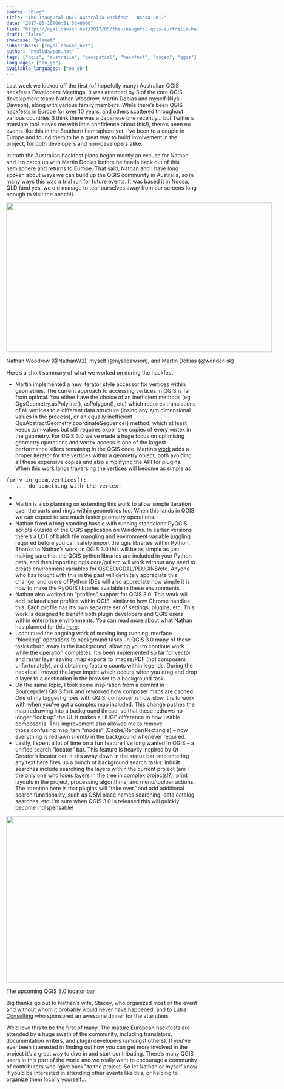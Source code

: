 ```yaml
---
source: "blog"
title: "The Inaugural QGIS Australia Hackfest – Noosa 2017"
date: "2017-05-16T00:51:56+0000"
link: "https://nyalldawson.net/2017/05/the-inaugural-qgis-australia-hackfest-noosa-2017/"
draft: "false"
showcase: "planet"
subscribers: ["nyalldawson_net"]
author: "nyalldawson.net"
tags: ["qgis", "australia", "geospatial", "hackfest", "osgeo", "qgis"]
languages: ["en_gb"]
available_languages: ["en_gb"]
---
```


<p>Last week we kicked off the first (of hopefully many) Australian QGIS hackfests Developers Meetings. It was attended by 3 of the core QGIS development team: Nathan Woodrow, Martin Dobias and myself (Nyall Dawson), along with various family members. While there’s been QGIS hackfests in Europe for over 10 years, and others scattered throughout various countries (I think there was a Japanese one recently… but Twitter’s translate tool leaves me with little confidence about this!), there’s been no events like this in the Southern hemisphere yet. I’ve been to a couple in Europe and found them to be a great way to build involvement in the project, for both developers and non-developers alike.</p>
<p>In truth the Australian hackfest plans began mostly an excuse for Nathan and I to catch up with Martin Dobias before he heads back out of this hemisphere and returns to Europe. That said, Nathan and I have long spoken about ways we can build up the QGIS community in Australia, so in many ways this was a trial run for future events. It was based it in Noosa, QLD (and yes, we did manage to tear ourselves away from our screens long enough to visit the beach!).</p>
<div class="wp-caption aligncenter" id="attachment_729" style="width: 710px;"><img alt="" class="size-full wp-image-729" height="393" src="/img/subscribers/nyalldawson_net/the-inaugural-qgis-australia-hackfest-noosa-2017/IMG_20170507_144020.webp" width="700"/><p class="wp-caption-text" id="caption-attachment-729">Nathan Woodrow (@NathanW2), myself (@nyalldawson), and Martin Dobias (@wonder-sk)</p></div>
<p>Here’s a short summary of what we worked on during the hackfest:</p>
<ul>
<li>Martin implemented a new iterator style accessor for vertices within geometries. The current approach to accessing vertices in QGIS is far from optimal. You either have the choice of an inefficient methods (eg QgsGeometry.asPolyline(), asPolygon(), etc) which requires translations of all vertices to a different data structure (losing any z/m dimensional values in the process), or an equally inefficient QgsAbstractGeometry.coordinateSequence() method, which at least keeps z/m values but still requires expensive copies of every vertex in the geometry. For QGIS 3.0 we’ve made a huge focus on optimising geometry operations and vertex access is one of the largest performance killers remaining in the QGIS code. Martin’s <a href="https://github.com/qgis/QGIS/pull/4513">work</a> adds a proper iterator for the vertices within a geometry object, both avoiding all these expensive copies and also simplifying the API for plugins. When this work lands traversing the vertices will become as simple as</li>
</ul>
<pre class="brush: python; title: ; notranslate">
for v in geom.vertices():
   ... do something with the vertex!
</pre>
<ul>
<li></li>
<li>Martin is also planning on extending this work to allow simple iteration over the parts and rings within geometries too. When this lands in QGIS we can expect to see much faster geometry operations.</li>
<li>Nathan fixed a long standing hassle with running standalone PyQGIS scripts outside of the QGIS application on Windows. In earlier versions there’s a LOT of batch file mangling and environment variable juggling required before you can safely import the qgis libraries within Python. Thanks to Nathan’s work, in QGIS 3.0 this will be as simple as just making sure that the QGIS python libraries are included in your Python path, and then importing qgis.core/gui etc will work without any need to create environment variables for OSGEO/GDAL/PLUGINS/etc. Anyone who has fought with this in the past will definitely appreciate this change, and users of Python IDEs will also appreciate how simple it is now to make the PyQGIS libraries available in these environments.</li>
<li>Nathan also worked on “profiles” support for QGIS 3.0. This work will add isolated user profiles within QGIS, similar to how Chrome handles this. Each profile has it’s own separate set of settings, plugins, etc. This work is designed to benefit both plugin developers and QGIS users within enterprise environments. You can read more about what Nathan has planned for this <a href="https://github.com/qgis/QGIS-Enhancement-Proposals/issues/82">here</a>.</li>
<li>I continued the ongoing work of moving long running interface “blocking” operations to background tasks. In QGIS 3.0 many of these tasks churn away in the background, allowing you to continue work while the operation completes. It’s been implemented so far for vector and raster layer saving, map exports to images/PDF (not composers unfortunately), and obtaining feature counts within legends. During the hackfest I moved the layer import which occurs when you drag and drop a layer to a destination in the browser to a background task.</li>
<li>On the same topic, I took some inspiration from a commit in Sourcepole’s QGIS fork and reworked how composer maps are cached. One of my biggest gripes with QGIS’ composer is how slow it is to work with when you’ve got a complex map included. This change pushes the map redrawing into a background thread, so that these redraws no longer “lock up” the UI. It makes a HUGE difference in how usable composer is. This improvement also allowed me to remove those confusing map item “modes” (Cache/Render/Rectangle) – now everything is redrawn silently in the background whenever required.</li>
<li>Lastly, I spent a lot of time on a fun feature I’ve long wanted in QGIS – a unified search “locator” bar. This feature is heavily inspired by Qt Creator’s locator bar. It sits away down in the status bar, and entering any text here fires up a bunch of background search tasks. Inbuilt searches include searching the layers within the current project (am I the only one who loses layers in the tree in complex projects!?), print layouts in the project, processing algorithms, and menu/toolbar actions. The intention here is that plugins will “take over” and add additional search functionality, such as OSM place names searching, data catalog searches, etc. I’m sure when QGIS 3.0 is released this will quickly become indispensable!</li>
</ul>
<div class="wp-caption aligncenter" id="attachment_728" style="width: 975px;"><img alt="" class="wp-image-728 size-full" height="438" src="/img/subscribers/nyalldawson_net/the-inaugural-qgis-australia-hackfest-noosa-2017/Screenshot-from-2017-05-16-10-36-07.webp" width="965"/><p class="wp-caption-text" id="caption-attachment-728">The upcoming QGIS 3.0 locator bar</p></div>
<p>Big thanks go out to Nathan’s wife, Stacey, who organized most of the event and without whom it probably would never have happened, and to <a href="http://www.lutraconsulting.co.uk/">Lutra Consulting</a> who sponsored an awesome dinner for the attendees.</p>
<p>We’d love this to be the first of many. The mature European hackfests are attended by a huge swath of the community, including translators, documentation writers, and plugin developers (amongst others). If you’ve ever been interested in finding out how you can get more involved in the project it’s a great way to dive in and start contributing. There’s many QGIS users in this part of the world and we really want to encourage a community of contributors who “give back” to the project. So let Nathan or myself know if you’d be interested in attending other events like this, or helping to organize them locally yourself…</p>
